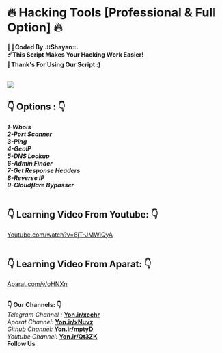 # :fire: Hacking Tools [Professional & Full Option] :fire:
<b>:man_technologist:Coded By .::Shayan::.</b></br>
<b>:comet:This Script Makes Your Hacking Work Easier!</b></br>
<b>:pray:Thank's For Using Our Script :)</b></br></br>

<img src="http://s8.picofile.com/file/8357876626/Untitled.png" />

## :point_down: Options : :point_down:
<b><i>1-Whois</i></b></br>
<b><i>2-Port Scanner</i></b></br>
<b><i>3-Ping</i></b></br>
<b><i>4-GeoIP</i></b></br>
<b><i>5-DNS Lookup</i></b></br>
<b><i>6-Admin Finder</i></b></br>
<b><i>7-Get Response Headers</i></b></br>
<b><i>8-Reverse IP</i></b></br>
<b><i>9-Cloudflare Bypasser</i></b></br></br>

## :point_down: Learning Video From Youtube: :point_down:
<a href="https://www.youtube.com/watch?v=8jT-JMWiQyA">Youtube.com/watch?v=8jT-JMWiQyA</a></br></br>

## :point_down: Learning Video From Aparat: :point_down:
<a href="https://Aparat.com/v/oHNXn">Aparat.com/v/oHNXn</a></br></br>

<b>:point_down: Our Channels: :point_down:</b><br/>
<i>Telegram Channel : </i><b><a href="https://Yon.ir/xcehr">Yon.ir/xcehr</a></b><br/>
<i>Aparat Channel: </i><b><a href="https://Yon.ir/xNuvz">Yon.ir/xNuvz</a></b><br/>
<i>Github Channel: </i><b><a href="https://Yon.ir/mptyD">Yon.ir/mptyD</a></b><br/>
<i>Youtube Channel: </i><b><a href="https://Yon.ir/Qt3ZK">Yon.ir/Qt3ZK</a></b><br/>
<b>Follow Us</b>

